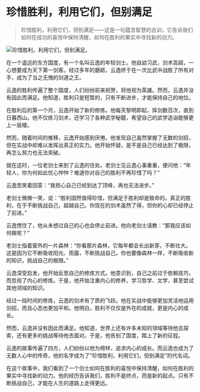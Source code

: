 # 珍惜胜利，利用它们，但别满足

> 珍惜胜利，利用它们，但别满足——这是一句蕴含智慧的古训，它告诉我们如何在成功的喜悦中保持清醒，如何在胜利的果实中寻找新的动力。

![珍惜胜利，利用它们，但别满足。](/images/95d60a71d4564051ade50e2adb067d86.jpg)


在一个遥远的东方国度，有一个名叫云逸的年轻剑士。他自幼习武，剑术高超，一心想要成为天下第一剑客。经过多年的磨砺，云逸终于在一次比武中战胜了所有对手，成为了当之无愧的剑道之王。

云逸的胜利传遍了整个国度，人们纷纷前来祝贺，将他视为英雄。然而，云逸并没有因此而满足。他知道，胜利只是短暂的，只有不断进步，才能保持自己的地位。

在胜利后的第一个月，云逸开始了新的修炼。他每天黎明即起，挥剑数百次，直到日暮西山。他不仅练习剑术，还学习了各种武学秘籍，希望自己的武学造诣能够更上一层楼。

然而，随着时间的推移，云逸开始感到厌倦。他发现自己虽然掌握了无数的剑招，但在实战中却难以发挥出真正的实力。他开始怀疑，是不是自己已经达到了极限，再怎么努力也无法突破。

就在这时，一位老剑士来到了云逸的住处。老剑士见云逸心事重重，便问他：“年轻人，你为何如此忧心忡忡？难道你对自己的胜利不再珍惜了吗？”

云逸苦笑着回答：“我担心自己已经到达了顶峰，再也无法进步。”

老剑士微微一笑，说：“胜利固然值得珍惜，但满足于胜利却是致命的。真正的胜利，在于不断挑战自己，超越自己。你现在的剑术虽然了得，但你的心却已经停止了前进。”

云逸愣住了，他从未想过自己的心也会停止前进。他向老剑士请教：“那我应该如何做呢？”

老剑士指着窗外的一片森林：“你看那片森林，它每年都会长出新芽，不断壮大。这是因为它不断吸收阳光、雨露，不断挑战自己。你也要像森林一样，不断吸收新的知识，挑战自己的极限。”

云逸深受启发，他开始反思自己的修炼方式。他意识到，自己之前过于依赖技巧，而忽视了内心的修炼。于是，他开始注重内心的修养，学习哲学、文学，甚至尝试其他领域的知识。

经过一段时间的修炼，云逸的剑术有了质的飞跃。他在实战中能够更加灵活地运用剑招，而且心态也更加平和。他明白，胜利不仅仅是外在的成就，更是内心的成长。

然而，云逸并没有因此而满足。他知道，世界上还有许多未知的领域等待他去探索，还有更多的挑战等待他去面对。于是，他告别了国度，踏上了新的征程。

云逸的故事传遍了四方，人们纷纷以他为榜样，追求内心的成长。而云逸也成为了无数人心中的传奇，他的名字成为了“珍惜胜利，利用它们，但别满足”的代名词。

在这个故事中，我们看到了一个剑士如何在胜利的喜悦中保持清醒，如何在胜利的果实中寻找新的动力。他的经历告诉我们，胜利不是终点，而是新的起点。只有不断挑战自己，才能在人生的道路上走得更远。